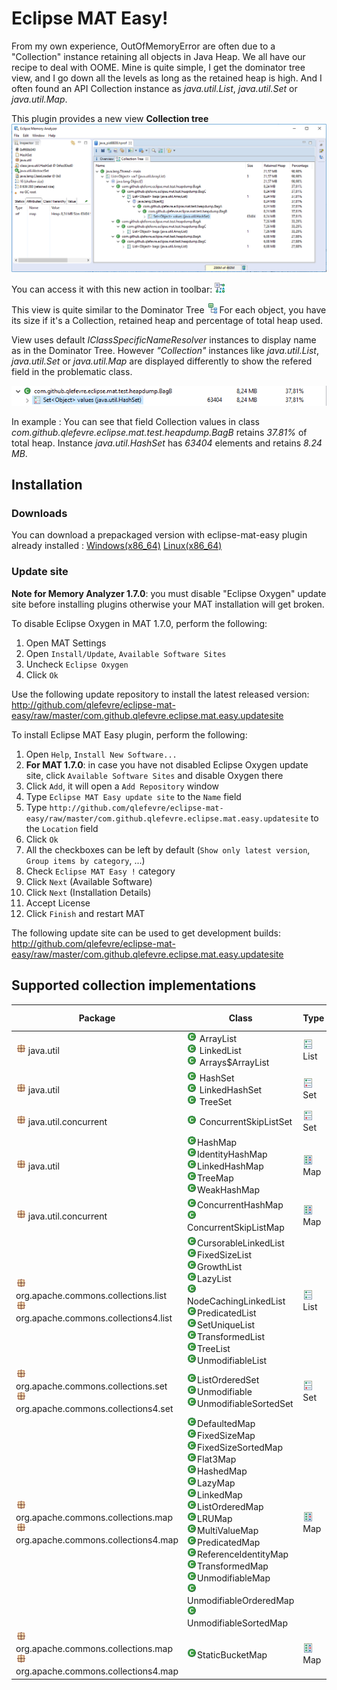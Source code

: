 # Eclipse MAT Easy!

From my own experience, OutOfMemoryError are often due to a "Collection" instance retaining all objects in Java Heap.
We all have our recipe to deal with OOME. Mine is quite simple, I get the dominator tree view, and I go down all the levels as long as the retained heap is high. And I often found an API Collection instance as *java.util.List*, *java.util.Set* or *java.util.Map*. 

This plugin provides a new view **Collection tree**
![alt text](/doc/collection_tree_view.png "Collection tree view")

You can access it with this new action in toolbar: ![alt text](/doc/collection_tree.gif "Collection tree view")

This view is quite similar to the Dominator Tree ![alt text](/doc/dominator_tree.gif "Dominator tree view")
For each object, you have its size if it's a Collection, retained heap and percentage of total heap used. 

View uses default *IClassSpecificNameResolver* instances to display name as in the Dominator Tree.
However *"Collection"* instances like *java.util.List*, *java.util.Set* or *java.util.Map* are displayed differently to show the refered field in the problematic class. 

![alt text](/doc/collection_tree_view_example.png "HashSet<String> instance example")

In example : You can see that field Collection<String> values in class *com.github.qlefevre.eclipse.mat.test.heapdump.BagB* retains *37.81%* of total heap. Instance *java.util.HashSet<String>* has *63404* elements and retains *8.24 MB*.
  
## Installation

### Downloads

You can download a prepackaged version with eclipse-mat-easy plugin already installed : [Windows(x86_64)](https://github.com/qlefevre/eclipse-mat-easy/releases/download/v1.0/MemoryAnalyzer-with-eclipse-mat-easy-1.7.0.20170613-win32.win32.x86_64.zip) [Linux(x86_64)](https://github.com/qlefevre/eclipse-mat-easy/releases/download/v1.0/MemoryAnalyzer-with-eclipse-mat-easy-1.7.0.20170613-win32.win32.x86_64.zip)

### Update site

**Note for Memory Analyzer 1.7.0**: you must disable "Eclipse Oxygen" update site before installing plugins
otherwise your MAT installation will get broken.

To disable Eclipse Oxygen in MAT 1.7.0, perform the following:
1. Open MAT Settings
1. Open `Install/Update`, `Available Software Sites`
1. Uncheck `Eclipse Oxygen`
1. Click `Ok`

Use the following update repository to install the latest released version: http://github.com/qlefevre/eclipse-mat-easy/raw/master/com.github.qlefevre.eclipse.mat.easy.updatesite

To install Eclipse MAT Easy plugin, perform the following:
1. Open `Help`, `Install New Software...`
1. **For MAT 1.7.0**: in case you have not disabled Eclipse Oxygen update site, click `Available Software Sites` and disable Oxygen there
1. Click `Add`, it will open a `Add Repository` window
1. Type `Eclipse MAT Easy update site` to the `Name` field
1. Type `http://github.com/qlefevre/eclipse-mat-easy/raw/master/com.github.qlefevre.eclipse.mat.easy.updatesite` to the `Location` field
1. Click `Ok`
1. All the checkboxes can be left by default (`Show only latest version`, `Group items by category`, ...)
1. Check `Eclipse MAT Easy !` category
1. Click `Next` (Available Software)
1. Click `Next` (Installation Details)
1. Accept License
1. Click `Finish` and restart MAT

The following update site can be used to get development builds: http://github.com/qlefevre/eclipse-mat-easy/raw/master/com.github.qlefevre.eclipse.mat.easy.updatesite

## Supported collection implementations

| Package | Class | Type | Extract Size | Library | 
|----------------------|----------------------|----------|------|---------------|
| ![alt text](/doc/package.gif "package") java.util | ![alt text](/doc/class.gif "class") ArrayList<br> ![alt text](/doc/class.gif "class") LinkedList<br> ![alt text](/doc/class.gif "class") Arrays$ArrayList | ![alt text](/doc/list.gif "list") List | ![alt text](/doc/ok.png "ok") **Yes** | JDK |
| ![alt text](/doc/package.gif "package") java.util | ![alt text](/doc/class.gif "class") HashSet<br> ![alt text](/doc/class.gif "class") LinkedHashSet<br> ![alt text](/doc/class.gif "class") TreeSet | ![alt text](/doc/set.gif "set") Set | ![alt text](/doc/ok.png "ok") **Yes** | JDK |
| ![alt text](/doc/package.gif "package") java.util.concurrent | ![alt text](/doc/class.gif "class") ConcurrentSkipListSet | ![alt text](/doc/set.gif "set") Set | No | JDK |
| ![alt text](/doc/package.gif "package") java.util | ![alt text](/doc/class.gif "class")HashMap<br> ![alt text](/doc/class.gif "class")IdentityHashMap<br> ![alt text](/doc/class.gif "class")LinkedHashMap<br> ![alt text](/doc/class.gif "class")TreeMap<br> ![alt text](/doc/class.gif "class")WeakHashMap | ![alt text](/doc/map.gif "Map") Map | ![alt text](/doc/ok.png "ok") **Yes** | JDK |
| ![alt text](/doc/package.gif "package") java.util.concurrent | ![alt text](/doc/class.gif "class")ConcurrentHashMap<br> ![alt text](/doc/class.gif "class")ConcurrentSkipListMap | ![alt text](/doc/map.gif "Map") Map |  No | JDK |
| ![alt text](/doc/package.gif "package") org.apache.commons.collections.list<br> ![alt text](/doc/package.gif "package") org.apache.commons.collections4.list | ![alt text](/doc/class.gif "class")CursorableLinkedList<br> ![alt text](/doc/class.gif "class")FixedSizeList<br> ![alt text](/doc/class.gif "class")GrowthList<br> ![alt text](/doc/class.gif "class")LazyList<br> ![alt text](/doc/class.gif "class")NodeCachingLinkedList<br> ![alt text](/doc/class.gif "class")PredicatedList<br> ![alt text](/doc/class.gif "class")SetUniqueList<br> ![alt text](/doc/class.gif "class")TransformedList<br> ![alt text](/doc/class.gif "class")TreeList<br> ![alt text](/doc/class.gif "class")UnmodifiableList  | ![alt text](/doc/list.gif "List") List | ![alt text](/doc/ok.png "ok") **Yes** | Apache<br> Commons<br> Collections |
| ![alt text](/doc/package.gif "package") org.apache.commons.collections.set<br> ![alt text](/doc/package.gif "package") org.apache.commons.collections4.set | ![alt text](/doc/class.gif "class")ListOrderedSet<br> ![alt text](/doc/class.gif "class")Unmodifiable<br> ![alt text](/doc/class.gif "class")UnmodifiableSortedSet | ![alt text](/doc/set.gif "Set") Set | ![alt text](/doc/ok.png "ok") **Yes** | Apache<br> Commons<br> Collections |
| ![alt text](/doc/package.gif "package") org.apache.commons.collections.map<br> ![alt text](/doc/package.gif "package") org.apache.commons.collections4.map | ![alt text](/doc/class.gif "class")DefaultedMap<br> ![alt text](/doc/class.gif "class")FixedSizeMap<br> ![alt text](/doc/class.gif "class")FixedSizeSortedMap<br> ![alt text](/doc/class.gif "class")Flat3Map<br> ![alt text](/doc/class.gif "class")HashedMap<br> ![alt text](/doc/class.gif "class")LazyMap<br> ![alt text](/doc/class.gif "class")LinkedMap<br> ![alt text](/doc/class.gif "class")ListOrderedMap<br> ![alt text](/doc/class.gif "class")LRUMap<br> ![alt text](/doc/class.gif "class")MultiValueMap<br> ![alt text](/doc/class.gif "class")PredicatedMap<br> ![alt text](/doc/class.gif "class")ReferenceIdentityMap<br> ![alt text](/doc/class.gif "class")TransformedMap<br> ![alt text](/doc/class.gif "class")UnmodifiableMap<br> ![alt text](/doc/class.gif "class")UnmodifiableOrderedMap<br> ![alt text](/doc/class.gif "class")UnmodifiableSortedMap | ![alt text](/doc/map.gif "Map") Map | ![alt text](/doc/ok.png "ok") **Yes** | Apache<br> Commons<br> Collections |
| ![alt text](/doc/package.gif "package") org.apache.commons.collections.map<br> ![alt text](/doc/package.gif "package") org.apache.commons.collections4.map | ![alt text](/doc/class.gif "class")StaticBucketMap | ![alt text](/doc/map.gif "Map") Map | No | Apache<br> Commons<br> Collections |


